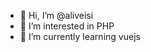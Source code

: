 - 👋 Hi, I’m @aliveisi
- 👀 I’m interested in PHP
- 🌱 I’m currently learning vuejs

<!---
aliveisi/aliveisi is a ✨ special ✨ repository because its `README.md` (this file) appears on your GitHub profile.
You can click the Preview link to take a look at your changes.
--->
